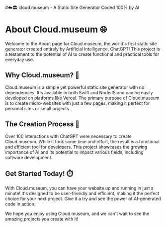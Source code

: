 #☁️🏛️ cloud.museum - A Static Site Generator Coded 100% by AI

# About Cloud.museum 🌐

Welcome to the About page for Cloud.museum, the world's first static site generator created entirely by Artificial Intelligence, ChatGPT! This project is a testament to the potential of AI to create functional and practical tools for everyday use.

## Why Cloud.museum? 🚀

Cloud.museum is a simple yet powerful static site generator with no dependencies. It's available in both Swift and NodeJS and can be easily developed on platforms like Vercel. The primary purpose of Cloud.museum is to create micro-websites with just a few pages, making it perfect for personal sites or small projects.

## The Creation Process 🤖

Over 100 interactions with ChatGPT were necessary to create Cloud.museum. While it took some time and effort, the result is a functional and efficient tool for developers. This project showcases the growing importance of AI and its potential to impact various fields, including software development.

## Get Started Today! ⏱️

With Cloud.museum, you can have your website up and running in just a minute! It's designed to be user-friendly and efficient, making it the perfect choice for your next project. Give it a try and see the power of AI-generated code in action.

We hope you enjoy using Cloud.museum, and we can't wait to see the amazing projects you create with it!

